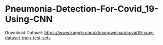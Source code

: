 # Pneumonia-Detection-For-Covid_19-Using-CNN

Download Dataset: https://www.kaggle.com/khoongweihao/covid19-xray-dataset-train-test-sets
